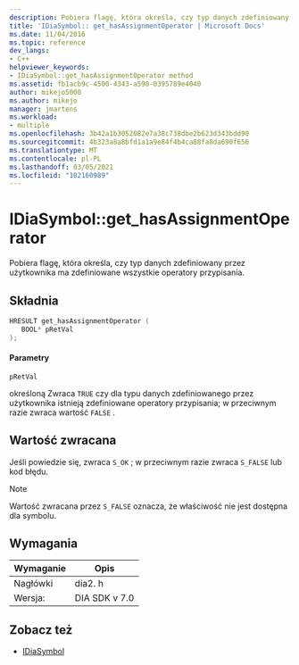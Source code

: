 ```yaml
---
description: Pobiera flagę, która określa, czy typ danych zdefiniowany przez użytkownika ma zdefiniowane wszystkie operatory przypisania.
title: 'IDiaSymbol:: get_hasAssignmentOperator | Microsoft Docs'
ms.date: 11/04/2016
ms.topic: reference
dev_langs:
- C++
helpviewer_keywords:
- IDiaSymbol::get_hasAssignmentOperator method
ms.assetid: fb1acb9c-4500-4343-a590-0395789e4040
author: mikejo5000
ms.author: mikejo
manager: jmartens
ms.workload:
- multiple
ms.openlocfilehash: 3b42a1b3052082e7a38c738dbe2b623d343bdd90
ms.sourcegitcommit: 4b323a8a8bfd1a1a9e84f4b4ca88fa8da690f656
ms.translationtype: MT
ms.contentlocale: pl-PL
ms.lasthandoff: 03/05/2021
ms.locfileid: "102160989"
---
```

# <a name="idiasymbolget_hasassignmentoperator"></a>IDiaSymbol::get_hasAssignmentOperator
Pobiera flagę, która określa, czy typ danych zdefiniowany przez użytkownika ma zdefiniowane wszystkie operatory przypisania.

## <a name="syntax"></a>Składnia

```C++
HRESULT get_hasAssignmentOperator ( 
   BOOL* pRetVal
);
```

#### <a name="parameters"></a>Parametry
 `pRetVal`

określoną Zwraca `TRUE` czy dla typu danych zdefiniowanego przez użytkownika istnieją zdefiniowane operatory przypisania; w przeciwnym razie zwraca wartość `FALSE` .

## <a name="return-value"></a>Wartość zwracana
 Jeśli powiedzie się, zwraca `S_OK` ; w przeciwnym razie zwraca `S_FALSE` lub kod błędu.

> [!NOTE]
> Wartość zwracana przez `S_FALSE` oznacza, że właściwość nie jest dostępna dla symbolu.

## <a name="requirements"></a>Wymagania

|Wymaganie|Opis|
|-----------------|-----------------|
|Nagłówki|dia2. h|
|Wersja:|DIA SDK v 7.0|

## <a name="see-also"></a>Zobacz też
- [IDiaSymbol](../../debugger/debug-interface-access/idiasymbol.md)
